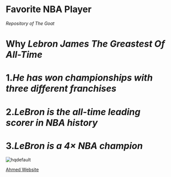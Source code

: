 # Favorite NBA Player
 *Repository of The Goat*
# Why *Lebron James The Greastest Of All-Time*
# 1.*He has won championships with three different franchises*
# 2.*LeBron is the **all-time leading scorer** in NBA history*
# 3.*LeBron is a 4× NBA champion*
![hqdefault](https://github.com/Ahmedm223/Favorite-NBA-Player/assets/142946184/e954796b-10ec-4517-a37b-c2733f751bc9)

[Ahmed Website](https://ahmedm223.github.io/Favorite-NBA-Player/)
